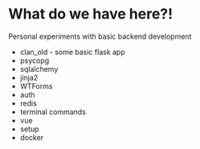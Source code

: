 # What do we have here?!

Personal experiments with basic backend development
* clan_old - some basic flask app
* psycopg
* sqlalchemy
* jinja2
* WTForms
* auth
* redis
* terminal commands
* vue
* setup
* docker